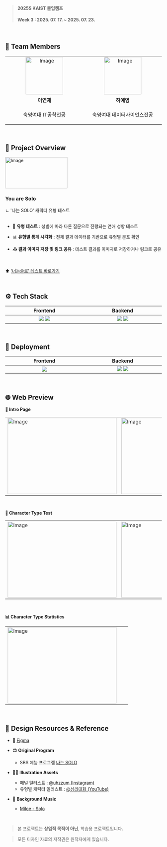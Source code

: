 > <h4>2025S KAIST 몰입캠프</h4>
> <h4>Week 3 : 2025. 07. 17. ~ 2025. 07. 23.</h4>

<br/>

## 👥 Team Members
<table>
    <tr>
      <td align="center" width="240">
        <a href="https://github.com/lyeonj">
          <img width="120" height="120" alt="Image" src="https://github.com/user-attachments/assets/20bb526c-e67b-4704-9182-7f5ed84c194e" />
          <br />
        </a>
      </td>
      <td align="center" width="240">
        <a href="https://github.com/hayeyoung">
          <img width="120" height="120" alt="Image" src="https://github.com/user-attachments/assets/6af905f8-0d22-422f-bae4-7619b414fe81" />
          <br />
        </a>
      </td>
    </tr>
    <tr>
      <td align="center">
        <b>이연재</b>
      </td>
      <td align="center">
        <b>하예영</b>
      </td>
    </tr>
  <tr>
    <td align="center">
      <p>숙명여대 IT공학전공</p>
    </td>
    <td align="center">
      <p>숙명여대 데이터사이언스전공</p>
    </td>
  </tr>
</table>

<br />

## 👀 Project Overview
<img width="200" height="100" alt="Image" src="https://github.com/user-attachments/assets/f2625e4f-f4d9-4053-a2d3-0e6d760b50a1" />

<h3>You are Solo</h3>
ㄴ '나는 SOLO' 캐릭터 유형 테스트

<br/>
<br/>

- 📝 **유형 테스트** : 성별에 따라 다른 질문으로 진행되는 연애 성향 테스트
  
- 📊 **유형별 통계 시각화** : 전체 결과 데이터를 기반으로 유형별 분포 확인
  
- 📤 **결과 이미지 저장 및 링크 공유** : 테스트 결과를 이미지로 저장하거나 링크로 공유

<br/>

⬆️ [‘너는솔로’ 테스트 바로가기](https://you-are-solo.netlify.app/)

<br/>

## ⚙ Tech Stack
<table>
  <thead>
    <tr>
      <th>Frontend</th>
      <th>Backend</th>
    </tr>
  </thead>
  <tbody>
    <tr>
      <td align="center" width="240">
        <img src="https://img.shields.io/badge/React.js-61DAFB?style=flat-square&logo=React&logoColor=black"/>
        <img src="https://img.shields.io/badge/Styled--components-DB7093?style=flat-square&logo=styled-components&logoColor=white"/>
      </td>
      <td align="center" width="240">
        <img src="https://img.shields.io/badge/Node.js-339933?style=flat-square&logo=Node.js&logoColor=white"/>
        <img src="https://img.shields.io/badge/Express-000000?style=flat-square&logo=Express&logoColor=white"/>
      </td>
    </tr>
  </tbody>
</table>

<br />

## 🚀 Deployment
<table>
  <thead>
    <tr>
      <th>Frontend</th>
      <th>Backend</th>
    </tr>
  </thead>
  <tbody>
    <tr>
      <td align="center" width="240">
        <img src="https://img.shields.io/badge/Netlify-00C7B7?style=flat-square&logo=Netlify&logoColor=white"/>
      </td>
      <td align="center" width="240">
        <img src="https://img.shields.io/badge/Amazon_EC2-FF9900?style=flat-square&logo=amazon&logoColor=white"/>
        <img src="https://img.shields.io/badge/DuckDNS-FFAA00?style=flat-square&logo=duckduckgo&logoColor=black"/>
      </td>
    </tr>
  </tbody>
</table>

<br />

## 🌐 Web Preview
**👤 Intro Page**
<table>
    <tr>
        <td width="380">
            <img width="350" height="244" alt="Image" src="https://github.com/user-attachments/assets/439ffb40-4acc-4cd4-b2e7-2b40aa4e8365" />
        </td>
        <td width="380">
            <img width="350" height="244" alt="Image" src="https://github.com/user-attachments/assets/a4f5e405-2b3c-45fe-bdd4-724f24f354e3" />
        </td>
    </tr>
</table>

<br/>

**📝 Character Type Test**
<table>
    <tr>
        <td width="380">
            <img width="350" height="244" alt="Image" src="https://github.com/user-attachments/assets/9745bb8e-1433-4880-8fc8-087122dec958" />
        </td>
        <td width="380">
            <img width="350" height="244" alt="Image" src="https://github.com/user-attachments/assets/24ec9004-06ac-4026-b7ba-dd2d244eebc3" />
        </td>
    </tr>
</table>

<br/>

**📊 Character Type Statistics**
<table>
    <tr>
        <td width="380">
          <img width="350" height="244" alt="Image" src="https://github.com/user-attachments/assets/c5eac920-293c-44c5-ac19-ea555722f1f6" />
        </td>
    </tr>
</table>

<br />

## 🔗 Design Resources & Reference
- 🎨 <a href="https://www.figma.com/design/XGNTSA8qW6kh5anBZjMDqB/2025S-Madcamp-Week-3---youaresolo?node-id=0-1&t=jYDQnY9z9DIwwKhp-1" target="_blank">Figma</a>

- 📺 **Original Program**
  - SBS 예능 프로그램 [나는 SOLO](https://programs.sbs.co.kr/plus/iamsolo/main)

- 🧑‍🎨 **Illustration Assets**
  - 패널 일러스트 : [@uhzzum (Instagram)](https://www.instagram.com/uhzzum/)
  - 유형별 캐릭터 일러스트 : [@심리대화 (YouTube)](https://www.youtube.com/@%EC%8B%AC%EB%A6%AC%EB%8C%80%ED%99%94)
- 🎵 **Background Music**
  - [Miloe - Solo](https://youtu.be/MyD8A3tFyVg?feature=shared)

<br />

> 본 프로젝트는 **상업적 목적이 아닌**, 학습용 프로젝트입니다.

> 모든 디자인 자료의 저작권은 원작자에게 있습니다.
